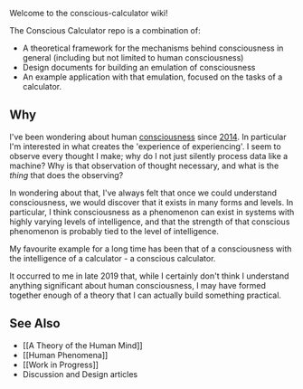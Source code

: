 Welcome to the conscious-calculator wiki!

The Conscious Calculator repo is a combination of:
* A theoretical framework for the mechanisms behind consciousness in general (including but not limited to human consciousness)
* Design documents for building an emulation of consciousness
* An example application with that emulation, focused on the tasks of a calculator.

## Why
I've been wondering about human [consciousness](What-is-Consciousness) since [2014](https://hometechnician.wordpress.com/2014/07/18/my-theory-on-consciousness/). In particular I'm interested in what creates the 'experience of experiencing'. I seem to observe every thought I make; why do I not just silently process data like a machine? Why is that observation of thought necessary, and what is the _thing_ that does the observing?

In wondering about that, I've always felt that once we could understand consciousness, we would discover that it exists in many forms and levels. In particular, I think consciousness as a phenomenon can exist in systems with highly varying levels of intelligence, and that the strength of that conscious phenomenon is probably tied to the level of intelligence.

My favourite example for a long time has been that of a consciousness with the intelligence of a calculator - a conscious calculator.

It occurred to me in late 2019 that, while I certainly don't think I understand anything significant about human consciousness, I may have formed together enough of a theory that I can actually build something practical.

## See Also
* [[A Theory of the Human Mind]]
* [[Human Phenomena]]
* [[Work in Progress]]
* Discussion and Design articles